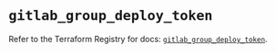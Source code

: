 # `gitlab_group_deploy_token`

Refer to the Terraform Registry for docs: [`gitlab_group_deploy_token`](https://registry.terraform.io/providers/gitlabhq/gitlab/18.4.0/docs/resources/group_deploy_token).
